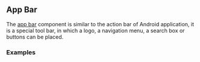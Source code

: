 ## App Bar

The [app bar](https://material.google.com/layout/structure.html#structure-app-bar) component is similar to the action bar of Android application, it is a special tool bar, in which a logo, a navigation menu, a search box or buttons can be placed.

### Examples

